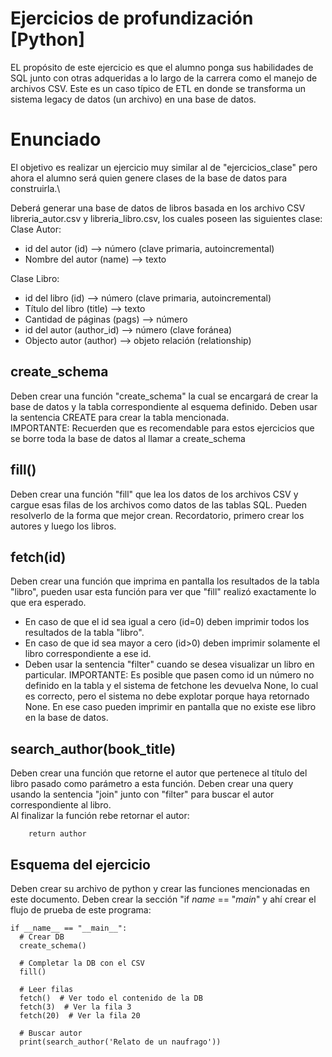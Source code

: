 # Ejercicios de profundización [Python]
EL propósito de este ejercicio es que el alumno ponga sus habilidades de SQL junto con otras adqueridas a lo largo de la carrera como el manejo de archivos CSV. Este es un caso típico de ETL en donde se transforma un sistema legacy de datos (un archivo) en una base de datos.

# Enunciado
El objetivo es realizar un ejercicio muy similar al de "ejercicios_clase" pero ahora el alumno será quien genere clases de la base de datos para construirla.\

Deberá generar una base de datos de libros basada en los archivo CSV libreria_autor.csv y libreria_libro.csv, los cuales poseen las siguientes clase:\
Clase Autor:
- id del autor (id) --> número (clave primaria, autoincremental)
- Nombre del autor (name) --> texto

Clase Libro:
- id del libro (id) --> número (clave primaria, autoincremental)
- Título del libro (title) --> texto
- Cantidad de páginas (pags) --> número
- id del autor (author_id) --> número (clave foránea)
- Objecto autor (author) --> objeto relación (relationship)

## create_schema
Deben crear una función "create_schema" la cual se encargará de crear la base de datos y la tabla correspondiente al esquema definido. Deben usar la sentencia CREATE para crear la tabla mencionada.\
IMPORTANTE: Recuerden que es recomendable para estos ejercicios que se borre toda la base de datos al llamar a create_schema

## fill()
Deben crear una función "fill" que lea los datos de los archivos CSV y cargue esas filas de los archivos como datos de las tablas SQL. Pueden resolverlo de la forma que mejor crean. Recordatorio, primero crear los autores y luego los libros.

## fetch(id)
Deben crear una función que imprima en pantalla los resultados de la tabla "libro", pueden usar esta función para ver que "fill" realizó exactamente lo que era esperado. 
- En caso de que el id sea igual a cero (id=0) deben imprimir todos los resultados de la tabla "libro".
- En caso de que id sea mayor a cero (id>0) deben imprimir solamente el libro correspondiente a ese id.
- Deben usar la sentencia "filter" cuando se desea visualizar un libro en particular.
IMPORTANTE: Es posible que pasen como id un número no definido en la tabla y el sistema de fetchone les devuelva None, lo cual es correcto, pero el sistema no debe explotar porque haya retornado None. En ese caso pueden imprimir en pantalla que no existe ese libro en la base de datos.

## search_author(book_title)
Deben crear una función que retorne el autor que pertenece al título del libro pasado como parámetro a esta función. Deben crear una query usando la sentencia "join" junto con "filter" para buscar el autor correspondiente al libro.\
Al finalizar la función rebe retornar el autor:
```
    return author
```

## Esquema del ejercicio
Deben crear su archivo de python y crear las funciones mencionadas en este documento. Deben crear la sección "if _name_ == "_main_" y ahí crear el flujo de prueba de este programa:
```
if __name__ == "__main__":
  # Crear DB
  create_schema()

  # Completar la DB con el CSV
  fill()

  # Leer filas
  fetch()  # Ver todo el contenido de la DB
  fetch(3)  # Ver la fila 3
  fetch(20)  # Ver la fila 20

  # Buscar autor
  print(search_author('Relato de un naufrago'))

```
